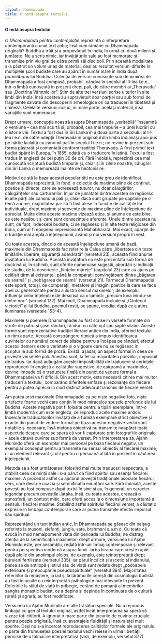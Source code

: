 ```yaml
---
layout: dhammapada
title: O notă asupra textului
---
```


#### O notă asupra textului

*O Dhammapada pentru contemplație* reprezintă o interpretare contemporană a unui text antic; însă cum rămâne cu Dhammapada originală? Buddha a trăit și a propovăduit în India, în urmă cu două milenii și jumătate. Nu a scris nimic, iar învățăturile sale au fost memorate și transmise prin viu grai de către primii săi discipoli. Prin această modalitate s-a păstrat un volum uriaș de material, deși au rezultat versiuni diferite în multiplele școli budiste care au apărut în număr mare în India după *parinibbana* lui Buddha. Colecția de versuri cunoscute sub denumirea de Dhammapada a fost compusă, probabil, cândva în secolul al III-lea î.e.n., într-o limbă cunoscută în prezent drept pali, de către membri ai „Theravada” sau „Doctrina Vârstnicilor”. Știm de alte trei versiuni scrise ulterior în alte limbi din India, însă acestea au supraviețuit doar parțial sau sub formă de fragmente salvate din descoperiri arheologice ori ca traduceri în tibetană și chineză. Celelalte versiuni includ, în mare parte, același material, însă variațiile sunt numeroase.

Drept urmare, concepția noastră asupra Dhammapada „veritabilă” înseamnă o versiune – cea mai scurtă și, probabil, cea mai timpurie – a unei lucrări cu o istorie vie.
Textul a fost dus în Sri Lanka în a doua parte a secolului al III-lea î.e.n. de către adepții Theravada în originalul din limba indianăși apoi pus pe hârtie laolaltă cu canonul pali în secolul I î.e.n.; ne revine în prezent sub forma păstrată și comentată conform tradiției Theravada.
A fost primul text budist tipărit în Europa, în 1855, odată cu o traducere în latină. Textul a fost tradus în engleză de cel puțin 30 de ori. Fără îndoială, reprezintă cea mai cunoscută scriptură budistă timpurie și, chiar și în zilele noastre, călugării din Sri Lanka o memorează înainte de hirotonisire.

Motivul ce stă la baza acestei popularități nu este greu de identificat. Dhammapada reprezintă, în fond, o colecție de maxime pline de conținut, poetice și directe, care se adresează tuturor, nu doar călugărilor, călugărițelor sau cărturarilor. În jur de jumătate dintre acestea se regăsesc în alte părți ale canonului pali și, chiar dacă sunt grupate pe capitole pe o temă anume, majoritatea par să fi fost alese în funcție de calitățile lor individuale, drept maxime și secvențe de maxime pline de înțelepciune de apreciat. Multe dinte aceste maxime vizează etica, și anume ce este bine, ce este nesăbuit și care sunt consecințele aferente. Unele dintre acestea nu sunt, de fapt, îndeosebi budiste, ci se regăsesc și în alte texte religioase din India, cum ar fi epopeea impresionantă Mahabharata. Mai exact, aparțin de o tradiție mai amplă a înțelepciunii, având și noi versiuni proprii în vest.

Cu toate acestea, dincolo de această înțelepciune umană de bază, maximele din Dhammapada fac referire la Calea către „libertatea din toate limitările: liberare, siguranță adevărată” (versetul 23), aceasta fiind anume învățătura lui Buddha. Această învățătură nu este prezentată sub formă de doctrină ci, în schimb, sunt oferite numeroase sugestii, abordări și indicații de studiu, de la descrierile „ființelor mărețe” (capitolul 23) care au ajuns pe celălalt țărm al existenței, până la comparații convingătoare dintre „băgarea de seamă” și „nebăgarea de seamă” (versetul 21). Farmecul Dhammapadei este sporit, totuși, de comparații, metafore și imagini poetice la care se face apel cu generozitate pentru a ilustra sensul maximelor; de exemplu, influența celor înțelepți este descrisă ca o lumină: „precum luna ivindu-se dintre nori” (versetul 172). Mai mult, Dhammapada include și „Cântecul victoriei” al lui Buddha, poemul rostit, se spune, imediat după ce a atins iluminarea (versetele 153-4).

Maximele și poemele Dhammapadei au fost scrise în versete formate din strofe de patru și șase rânduri, rânduri cu câte opt sau șapte silabe. Aceste forme sunt reprezentative tradiției literare antice din India, oferind textului un ritm aparte. Această constrângere ritmică a impus identificarea cuvintelor cu numărul corect de silabe pentru a încăpea pe rânduri; efectul acestui demers este o varietate și o vigoare care nu se regăsesc în scripturile sub formă de proză. Există, așadar, un aspect formal în ceea ce privește versetele pali. Acestea sunt, la fel ca majoritatea poeziilor, imposibil de tradus. Iar dacă adăugăm acestei imposibilități de traducere și cerințele reproducerii în engleză a calităților sugestive, de epigramă a maximelor, devine limpede că o traducere finală din punct de vedere formal a Dhammapadei va fi dificilă. Din acest motiv, este necesară citirea mai multor traduceri a textului, comparând diferitele emfaze și rezonanțe din fiecare pentru a putea aprecia în mod distinct adevărul transmis de fiecare verset.

Am putea privi maximele Dhammapadei ca pe niște negative foto, niște artefacte foarte vechi care conțin în mod miraculos spusele profunde ale lui Buddha. Aceste negative pot fi folosite pentru a tipări exemplare, într-o limbă modernă cum este engleza, ce reproduc acele maxime antice. Încercările traducătorilor învățați de a furniza exemplare strict obiective și exacte din punct de vedere formal pe baza acestor negative vechi sunt notabile și necesare, însă metoda obiectivă nu transmite neapărat toate aspectele despre care se spera că vor fi capturate prin fotografiile originale – acele câteva cuvinte sub formă de verset. Prin interpretarea sa, Ajahn Munindo oferă un exemplar mai personal pe baza fiecărui negativ, un exemplar conceput pentru a transmite nu sensul obiectiv al fiecărei maxime, ci un element relevant și util pentru o persoană aflată în prezent în căutarea înțelepciunii.

Metoda sa a fost următoarea: folosind mai multe traduceri respectate, a stabilit ceea ce minții sale i s-a părut ca fiind spiritul sau esența fiecărei maxime. A procedat astfel cu ajutorul poveștii tradiționale asociate fiecărui vers, care descrie ocazia și semnificația enunțării sale. Fără îndoială, aceste povești au fost compuse după textul în sine și au, în general, un caracter legendar precum poveștile Jataka, însă, cu toate acestea, creează o atmosferă, un context mitic, care oferă acces la o dimensiune importantă a sensului fiecărei maxime. Stabilind astfel spiritului fiecărui verset, a căutat o expresie în limbajul contemporan care ar putea transmite efectiv impulsul său spiritual.

Reprezentând un text indian antic, în Dhammapada se găsesc din belșug referințe la musoni, elefanți, jungle, sate, brahmani ș.a.m.d. Cu toate că evocă în mod nemaipomenit viața din perioada lui Buddha, ne distrag atenția de la semnificația maximelor; drept urmare, versiunea lui Ajahn Munindo este, per ansamblu, redată într-un limbaj contemporan și relevant pentru perspectiva modernă asupra lumii. Iarba birana care crește rapid după ploile din anotimpul ploios, de exemplu, este reinterpretată drept buruieni fertilizate (versetul 335), iar părul încâlcit și ascetic al indianului, pielea sa de antilopă și stilul său de viață sunt redate drept „podoabele exterioare și preocupările pseudospirituale” (versetul 394). Majoritatea referirilor la renaștere, la iad și la tărâmurile cerești din cosmologia budistă au fost înlocuite cu reinterpretări psihologice mai relevante în prezent. Referirile la stilul de viață în pribegie, cerând de pomană al membrilor sangha monastic budist, ce a depins și depinde în continuare de o cultură rurală și agrară, au fost modificate.

Versiunea lui Ajahn Munindo are alte trăsături speciale. Nu a reprodus limbajul cu gen al textului original, astfel încât interpretarea sa speră să vizeze toți cititorii. A ignorat o mare parte din jocurile de cuvinte cruciale pentru poezia originală, însă cu avantajele fluidității și naturaleței mult sporite. Deși nu s-a încercat reproducerea calităților formale ale originalului, o parte din frumusețea poeziei textului vechi reiese în urma libertății permise de o tălmăcire interpretativă (vezi, de exemplu, versetul 377).
